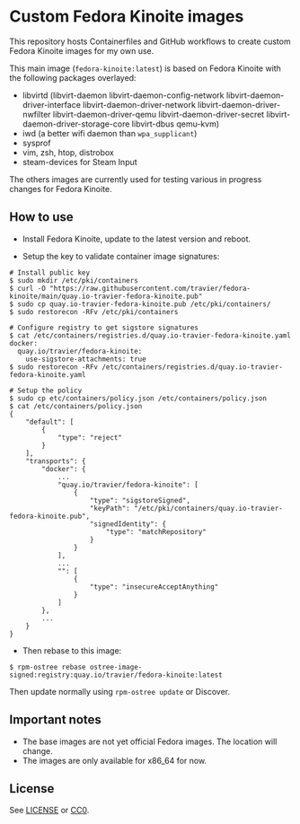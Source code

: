 # Custom Fedora Kinoite images

This repository hosts Containerfiles and GitHub workflows to create custom
Fedora Kinoite images for my own use.

This main image (`fedora-kinoite:latest`) is based on Fedora Kinoite with the
following packages overlayed:

- libvirtd (libvirt-daemon libvirt-daemon-config-network
  libvirt-daemon-driver-interface libvirt-daemon-driver-network
  libvirt-daemon-driver-nwfilter libvirt-daemon-driver-qemu
  libvirt-daemon-driver-secret libvirt-daemon-driver-storage-core libvirt-dbus
  qemu-kvm)
- iwd (a better wifi daemon than `wpa_supplicant`)
- sysprof
- vim, zsh, htop, distrobox
- steam-devices for Steam Input

The others images are currently used for testing various in progress changes
for Fedora Kinoite.

## How to use

- Install Fedora Kinoite, update to the latest version and reboot.

- Setup the key to validate container image signatures:

```
# Install public key
$ sudo mkdir /etc/pki/containers
$ curl -O "https://raw.githubusercontent.com/travier/fedora-kinoite/main/quay.io-travier-fedora-kinoite.pub"
$ sudo cp quay.io-travier-fedora-kinoite.pub /etc/pki/containers/
$ sudo restorecon -RFv /etc/pki/containers

# Configure registry to get sigstore signatures
$ cat /etc/containers/registries.d/quay.io-travier-fedora-kinoite.yaml
docker:
  quay.io/travier/fedora-kinoite:
    use-sigstore-attachments: true
$ sudo restorecon -RFv /etc/containers/registries.d/quay.io-travier-fedora-kinoite.yaml

# Setup the policy
$ sudo cp etc/containers/policy.json /etc/containers/policy.json
$ cat /etc/containers/policy.json
{
    "default": [
        {
            "type": "reject"
        }
    ],
    "transports": {
        "docker": {
            ...
            "quay.io/travier/fedora-kinoite": [
                {
                    "type": "sigstoreSigned",
                    "keyPath": "/etc/pki/containers/quay.io-travier-fedora-kinoite.pub",
                    "signedIdentity": {
                        "type": "matchRepository"
                    }
                }
            ],
            ...
            "": [
                {
                    "type": "insecureAcceptAnything"
                }
            ]
        },
        ...
    }
}
```

- Then rebase to this image:

```
$ rpm-ostree rebase ostree-image-signed:registry:quay.io/travier/fedora-kinoite:latest
```

Then update normally using `rpm-ostree update` or Discover.

## Important notes

- The base images are not yet official Fedora images. The location will change.
- The images are only available for x86_64 for now.

## License

See [LICENSE](LICENSE) or [CC0](https://creativecommons.org/public-domain/cc0/).
